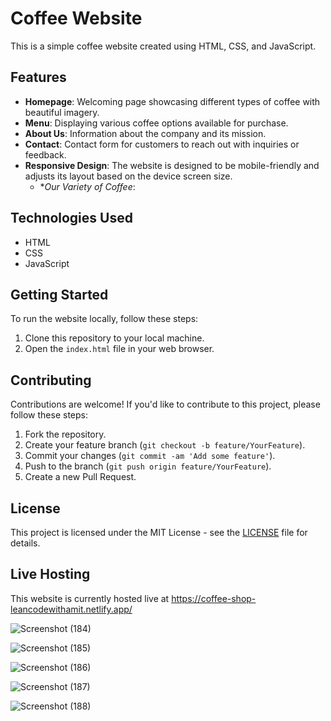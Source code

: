 # Coffee Website

This is a simple coffee website created using HTML, CSS, and JavaScript.

## Features

- **Homepage**: Welcoming page showcasing different types of coffee with beautiful imagery.
- **Menu**: Displaying various coffee options available for purchase.
- **About Us**: Information about the company and its mission.
- **Contact**: Contact form for customers to reach out with inquiries or feedback.
- **Responsive Design**: The website is designed to be mobile-friendly and adjusts its layout based on the device screen size.
  - **Our Variety of Coffee*:
## Technologies Used

- HTML
- CSS
- JavaScript

## Getting Started

To run the website locally, follow these steps:

1. Clone this repository to your local machine.
2. Open the `index.html` file in your web browser.

## Contributing

Contributions are welcome! If you'd like to contribute to this project, please follow these steps:

1. Fork the repository.
2. Create your feature branch (`git checkout -b feature/YourFeature`).
3. Commit your changes (`git commit -am 'Add some feature'`).
4. Push to the branch (`git push origin feature/YourFeature`).
5. Create a new Pull Request.

## License

This project is licensed under the MIT License - see the [LICENSE](LICENSE) file for details.

## Live Hosting

This website is currently hosted live at https://coffee-shop-leancodewithamit.netlify.app/

![Screenshot (184)](https://github.com/Amitdasofficial/Coffee-Shop-Website/assets/59283181/23b8aa48-61bd-4ed5-ab45-0af6dee43472)


![Screenshot (185)](https://github.com/Amitdasofficial/Coffee-Shop-Website/assets/59283181/4759e67c-b66e-47a1-b2dc-7e7470f32eb5)

![Screenshot (186)](https://github.com/Amitdasofficial/Coffee-Shop-Website/assets/59283181/7997b4df-ea49-47cc-8636-751b7f13b016)

![Screenshot (187)](https://github.com/Amitdasofficial/Coffee-Shop-Website/assets/59283181/8d96fad1-1ca2-4822-a656-8e5303af290d)


![Screenshot (188)](https://github.com/Amitdasofficial/Coffee-Shop-Website/assets/59283181/a34d9d75-7ade-4327-ae71-467ceb402bbc)
